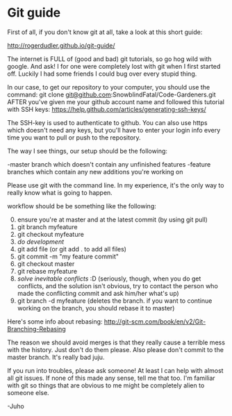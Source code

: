 Git guide
==============

First of all, if you don't know git at all, take a look at this short guide:

http://rogerdudler.github.io/git-guide/

The internet is FULL of (good and bad) git tutorials, so go hog wild with google. And ask! I for one were completely lost with git when I first started off. Luckily I had some friends I could bug over every stupid thing.

In our case, to get our repository to your computer, you should use the command:
	git clone git@github.com:SnowblindFatal/Code-Gardeners.git
AFTER you've given me your github account name and followed this tutorial with SSH keys:
	https://help.github.com/articles/generating-ssh-keys/

The SSH-key is used to authenticate to github. You can also use https which doesn't need any keys, but you'll have to enter your login info every time you want to pull or push to the repository.


The way I see things, our setup should be the following:

-master branch which doesn't contain any unfinished features
-feature branches which contain any new additions you're working on

Please use git with the command line. In my experience, it's the only way to really know what is going to happen.

workflow should be be something like the following:

0. ensure you're at master and at the latest commit (by using git pull)
1. git branch myfeature
2. git checkout myfeature
3. *do development*
4. git add file (or git add . to add all files)
5. git commit -m "my feature commit"
6. git checkout master
7. git rebase myfeature
8. *solve inevitable conflicts* :D (seriously, though, when you do get conflicts, and the solution isn't obvious, try to contact the person who made the conflicting commit and ask him/her what's up)
9. git branch -d myfeature (deletes the branch. if you want to continue working on the branch, you should rebase it to master)

Here's some info about rebasing:
	http://git-scm.com/book/en/v2/Git-Branching-Rebasing

The reason we should avoid merges is that they really cause a terrible mess with the history. Just don't do them please. Also please don't commit to the master branch. It's really bad juju.


If you run into troubles, please ask someone! At least I can help with almost all git issues. If none of this made any sense, tell me that too. I'm familiar with git so things that are obvious to me might be completely alien to someone else.

-Juho
